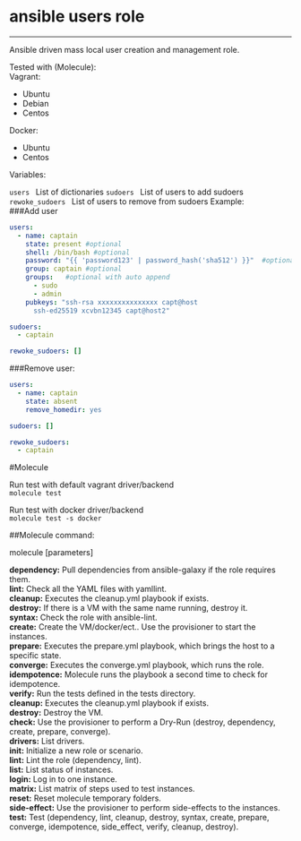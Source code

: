 # ansible users role
______________________

Ansible driven mass local user creation and management role.

Tested with (Molecule):  
Vagrant:  
- Ubuntu
- Debian
- Centos

Docker:  
- Ubuntu
- Centos


Variables:

`users ` List of dictionaries
`sudoers ` List of users to add sudoers
`rewoke_sudoers ` List of users to remove from sudoers
Example:  
###Add user
```yaml
users:  
  - name: captain
    state: present #optional
    shell: /bin/bash #optional 
    password: "{{ 'password123' | password_hash('sha512') }}"  #optional
    group: captain #optional
    groups:   #optional with auto append
      - sudo
      - admin
    pubkeys: "ssh-rsa xxxxxxxxxxxxxxx capt@host
      ssh-ed25519 xcvbn12345 capt@host2"

sudoers:
  - captain

rewoke_sudoers: []

```
###Remove user:
```yaml
users:  
  - name: captain
    state: absent
    remove_homedir: yes

sudoers: []

rewoke_sudoers: 
  - captain

```

#Molecule 

Run test with default vagrant driver/backend  
`molecule test`

Run test with docker driver/backend  
`molecule test -s docker`  

##Molecule command:  

molecule <command> [parameters]

__dependency:__ Pull dependencies from ansible-galaxy if the role requires them.  
__lint:__ Check all the YAML files with yamllint.  
__cleanup:__ Executes the cleanup.yml playbook if exists.  
__destroy:__ If there is a VM with the same name running, destroy it.  
__syntax:__ Check the role with ansible-lint.  
__create:__ Create the VM/docker/ect.. Use the provisioner to start the instances.   
__prepare:__ Executes the prepare.yml playbook, which brings the host to a specific state.  
__converge:__ Executes the converge.yml playbook, which runs the role.  
__idempotence:__ Molecule runs the playbook a second time to check for idempotence.  
__verify:__ Run the tests defined in the tests directory.  
__cleanup:__ Executes the cleanup.yml playbook if exists.  
__destroy:__ Destroy the VM.  
__check:__       Use the provisioner to perform a Dry-Run (destroy, dependency, create, prepare, converge).  
__drivers:__      List drivers.  
__init:__         Initialize a new role or scenario.  
__lint:__         Lint the role (dependency, lint).  
__list:__         List status of instances.  
__login:__        Log in to one instance.  
__matrix:__       List matrix of steps used to test instances.  
__reset:__        Reset molecule temporary folders.  
__side-effect:__  Use the provisioner to perform side-effects to the instances.  
__test:__         Test (dependency, lint, cleanup, destroy, syntax, create, prepare, converge, idempotence, side_effect, verify, cleanup, destroy).  




